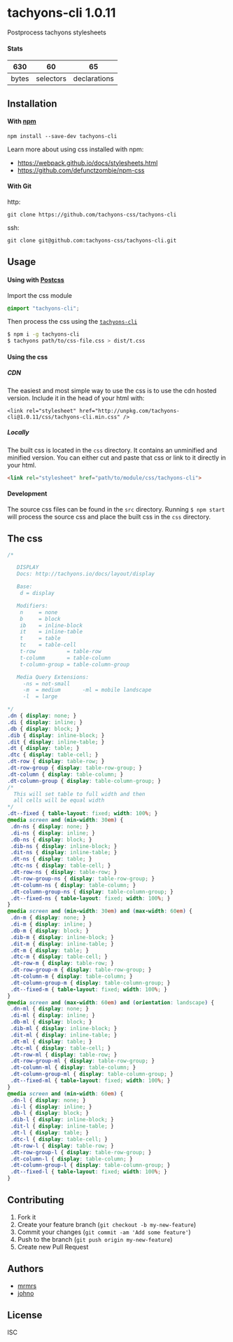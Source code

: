 # tachyons-cli 1.0.11

Postprocess tachyons stylesheets

#### Stats

630 | 60 | 65
---|---|---
bytes | selectors | declarations

## Installation

#### With [npm](https://npmjs.com)

```
npm install --save-dev tachyons-cli
```

Learn more about using css installed with npm:
* https://webpack.github.io/docs/stylesheets.html
* https://github.com/defunctzombie/npm-css

#### With Git

http:
```
git clone https://github.com/tachyons-css/tachyons-cli
```

ssh:
```
git clone git@github.com:tachyons-css/tachyons-cli.git
```

## Usage

#### Using with [Postcss](https://github.com/postcss/postcss)

Import the css module

```css
@import "tachyons-cli";
```

Then process the css using the [`tachyons-cli`](https://github.com/tachyons-css/tachyons-cli)

```sh
$ npm i -g tachyons-cli
$ tachyons path/to/css-file.css > dist/t.css
```

#### Using the css

##### CDN
The easiest and most simple way to use the css is to use the cdn hosted version. Include it in the head of your html with:

```
<link rel="stylesheet" href="http://unpkg.com/tachyons-cli@1.0.11/css/tachyons-cli.min.css" />
```

##### Locally
The built css is located in the `css` directory. It contains an unminified and minified version.
You can either cut and paste that css or link to it directly in your html.

```html
<link rel="stylesheet" href="path/to/module/css/tachyons-cli">
```

#### Development

The source css files can be found in the `src` directory.
Running `$ npm start` will process the source css and place the built css in the `css` directory.

## The css

```css
/*

   DISPLAY
   Docs: http://tachyons.io/docs/layout/display

   Base:
    d = display

   Modifiers:
    n     = none
    b     = block
    ib    = inline-block
    it    = inline-table
    t     = table
    tc    = table-cell
    t-row          = table-row
    t-columm       = table-column
    t-column-group = table-column-group

   Media Query Extensions:
     -ns = not-small
     -m  = medium       -ml = mobile landscape
     -l  = large

*/
.dn { display: none; }
.di { display: inline; }
.db { display: block; }
.dib { display: inline-block; }
.dit { display: inline-table; }
.dt { display: table; }
.dtc { display: table-cell; }
.dt-row { display: table-row; }
.dt-row-group { display: table-row-group; }
.dt-column { display: table-column; }
.dt-column-group { display: table-column-group; }
/*
  This will set table to full width and then
  all cells will be equal width
*/
.dt--fixed { table-layout: fixed; width: 100%; }
@media screen and (min-width: 30em) {
 .dn-ns { display: none; }
 .di-ns { display: inline; }
 .db-ns { display: block; }
 .dib-ns { display: inline-block; }
 .dit-ns { display: inline-table; }
 .dt-ns { display: table; }
 .dtc-ns { display: table-cell; }
 .dt-row-ns { display: table-row; }
 .dt-row-group-ns { display: table-row-group; }
 .dt-column-ns { display: table-column; }
 .dt-column-group-ns { display: table-column-group; }
 .dt--fixed-ns { table-layout: fixed; width: 100%; }
}
@media screen and (min-width: 30em) and (max-width: 60em) {
 .dn-m { display: none; }
 .di-m { display: inline; }
 .db-m { display: block; }
 .dib-m { display: inline-block; }
 .dit-m { display: inline-table; }
 .dt-m { display: table; }
 .dtc-m { display: table-cell; }
 .dt-row-m { display: table-row; }
 .dt-row-group-m { display: table-row-group; }
 .dt-column-m { display: table-column; }
 .dt-column-group-m { display: table-column-group; }
 .dt--fixed-m { table-layout: fixed; width: 100%; }
}
@media screen and (max-width: 60em) and (orientation: landscape) {
 .dn-ml { display: none; }
 .di-ml { display: inline; }
 .db-ml { display: block; }
 .dib-ml { display: inline-block; }
 .dit-ml { display: inline-table; }
 .dt-ml { display: table; }
 .dtc-ml { display: table-cell; }
 .dt-row-ml { display: table-row; }
 .dt-row-group-ml { display: table-row-group; }
 .dt-column-ml { display: table-column; }
 .dt-column-group-ml { display: table-column-group; }
 .dt--fixed-ml { table-layout: fixed; width: 100%; }
}
@media screen and (min-width: 60em) {
 .dn-l { display: none; }
 .di-l { display: inline; }
 .db-l { display: block; }
 .dib-l { display: inline-block; }
 .dit-l { display: inline-table; }
 .dt-l { display: table; }
 .dtc-l { display: table-cell; }
 .dt-row-l { display: table-row; }
 .dt-row-group-l { display: table-row-group; }
 .dt-column-l { display: table-column; }
 .dt-column-group-l { display: table-column-group; }
 .dt--fixed-l { table-layout: fixed; width: 100%; }
}
```

## Contributing

1. Fork it
2. Create your feature branch (`git checkout -b my-new-feature`)
3. Commit your changes (`git commit -am 'Add some feature'`)
4. Push to the branch (`git push origin my-new-feature`)
5. Create new Pull Request

## Authors

* [mrmrs](http://mrmrs.io)
* [johno](http://johnotander.com)

## License

ISC


